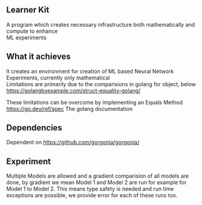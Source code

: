 ## Learner Kit
A program which creates necessary infrastructure both mathematically and compute to enhance <br/>
ML experiments

## What it achieves
It creates an environment for creation of ML based Neural Network Experiments, currently only mathematical <br/>
Limitations are primarily due to the comparisions in golang for object, below <br/>
https://golangbyexample.com/struct-equality-golang/ <br/>

These limitations can be overcome by implementing an Equals Method <br/>
https://go.dev/ref/spec The golang documentation<br/>

## Dependencies
Dependent on https://github.com/gorgonia/gorgonia/ <br/>

## Experiment
Multiple Models are allowed and a gradient comparision of all models are done, by gradient we mean
Model 1 and Model 2 are run for example for Model 1 to Model 2. This means type safety is needed and
run time exceptions are possible, we provide error for each of these runs too. 